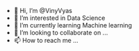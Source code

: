 - 👋 Hi, I’m @VinyVyas
- 👀 I’m interested in Data Science
- 🌱 I’m currently learning Machine learning
- 💞️ I’m looking to collaborate on ...
- 📫 How to reach me ...

<!---
VinyVyas/VinyVyas is a ✨ special ✨ repository because its `README.md` (this file) appears on your GitHub profile.
You can click the Preview link to take a look at your changes.
--->

